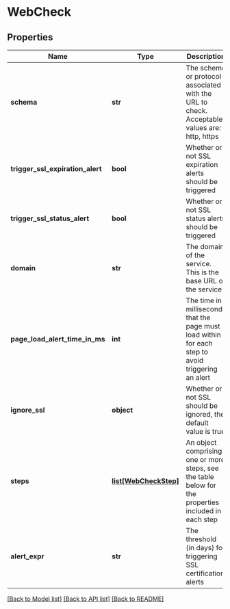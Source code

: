 # WebCheck

## Properties
Name | Type | Description | Notes
------------ | ------------- | ------------- | -------------
**schema** | **str** | The scheme or protocol associated with the URL to check. Acceptable values are: http, https | [optional] 
**trigger_ssl_expiration_alert** | **bool** | Whether or not SSL expiration alerts should be triggered | [optional] 
**trigger_ssl_status_alert** | **bool** | Whether or not SSL status alerts should be triggered | [optional] 
**domain** | **str** | The domain of the service. This is the base URL of the service | 
**page_load_alert_time_in_ms** | **int** | The time in milliseconds that the page must load within for each step to avoid triggering an alert | [optional] 
**ignore_ssl** | **object** | Whether or not SSL should be ignored, the default value is true | [optional] 
**steps** | [**list[WebCheckStep]**](WebCheckStep.md) | An object comprising one or more steps, see the table below for the properties included in each step | [optional] 
**alert_expr** | **str** | The threshold (in days) for triggering SSL certification alerts | [optional] 

[[Back to Model list]](../README.md#documentation-for-models) [[Back to API list]](../README.md#documentation-for-api-endpoints) [[Back to README]](../README.md)


